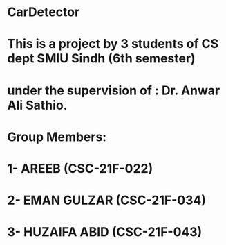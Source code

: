 # CarDetector
# This is a project by 3 students of CS dept  SMIU Sindh  (6th semester) 
# under the supervision  of   : Dr. Anwar Ali Sathio.
# Group Members:
# 1- AREEB (CSC-21F-022)
# 2- EMAN GULZAR (CSC-21F-034)
# 3- HUZAIFA ABID (CSC-21F-043)
